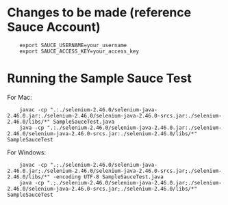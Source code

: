 # Changes to be made (reference Sauce Account)

```
	export SAUCE_USERNAME=your_username
	export SAUCE_ACCESS_KEY=your_access_key
```

# Running the Sample Sauce Test
For Mac:
```
	javac -cp ".:./selenium-2.46.0/selenium-java-2.46.0.jar:./selenium-2.46.0/selenium-java-2.46.0-srcs.jar:./selenium-2.46.0/libs/*" SampleSauceTest.java
	java -cp ".:./selenium-2.46.0/selenium-java-2.46.0.jar:./selenium-2.46.0/selenium-java-2.46.0-srcs.jar:./selenium-2.46.0/libs/*" SampleSauceTest
```

For Windows:
```
	javac -cp ".;./selenium-2.46.0/selenium-java-2.46.0.jar;./selenium-2.46.0/selenium-java-2.46.0-srcs.jar;./selenium-2.46.0/libs/*" -encoding UTF-8 SampleSauceTest.java
	java -cp ".;./selenium-2.46.0/selenium-java-2.46.0.jar;./selenium-2.46.0/selenium-java-2.46.0-srcs.jar;./selenium-2.46.0/libs/*" SampleSauceTest
```
